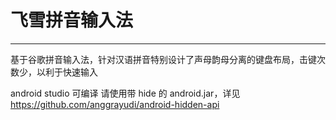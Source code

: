 # 飞雪拼音输入法 
----
基于谷歌拼音输入法，针对汉语拼音特别设计了声母韵母分离的键盘布局，击键次数少，以利于快速输入

android studio 可编译
请使用带 hide 的 android.jar，详见 https://github.com/anggrayudi/android-hidden-api
